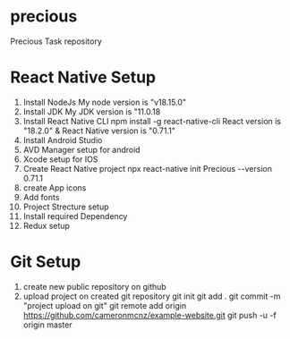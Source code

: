 # precious
Precious Task repository


# React Native Setup
1. Install NodeJs 
    My node version is "v18.15.0"
2. Install JDK
   My JDK version is  "11.0.18
3. Install React Native CLI
   npm install -g react-native-cli
   React version is "18.2.0" & React Native version is "0.71.1"
5. Install Android Studio
6. AVD Manager setup for android
7. Xcode setup for IOS
8. Create React Native project
   npx react-native init Precious --version 0.71.1
9. create App icons
10. Add fonts
11. Project Strecture setup
12. Install required Dependency
13. Redux setup


# Git Setup
 1. create new public repository on github
 2. upload project on created git repository
     git init
     git add .
     git commit -m "project upload on git"
     git remote add origin https://github.com/cameronmcnz/example-website.git
     git push -u -f origin master
     

   


